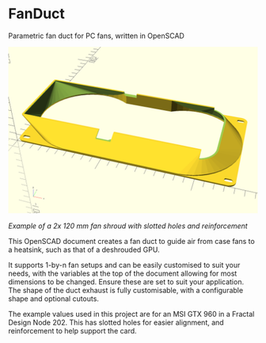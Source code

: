 # FanDuct

Parametric fan duct for PC fans, written in OpenSCAD

![OpenSCAD Render](/docs/FanDuct.png)

*Example of a 2x 120 mm fan shroud with slotted holes and reinforcement*

This OpenSCAD document creates a fan duct to guide air from case fans to a heatsink, such as that of a deshrouded GPU.

It supports 1-by-n fan setups and can be easily customised to suit your needs, with the variables at the top of the document allowing for most dimensions to be changed. Ensure these are set to suit your application. The shape of the duct exhaust is fully customisable, with a configurable shape and optional cutouts.

The example values used in this project are for an MSI GTX 960 in a Fractal Design Node 202. This has slotted holes for easier alignment, and reinforcement to help support the card.
